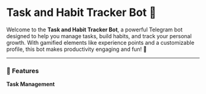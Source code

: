 # Task and Habit Tracker Bot 🎯

Welcome to the **Task and Habit Tracker Bot**, a powerful Telegram bot designed to help you manage tasks, build habits, and track your personal growth. With gamified elements like experience points and a customizable profile, this bot makes productivity engaging and fun! 💪

---

### 🌟 Features

**Task Management**